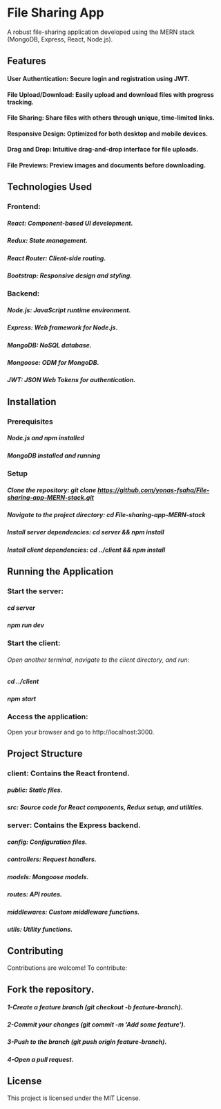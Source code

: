 # File Sharing App
A robust file-sharing application developed using the MERN stack (MongoDB, Express, React, Node.js).

## Features
#### User Authentication: Secure login and registration using JWT.
#### File Upload/Download: Easily upload and download files with progress tracking.
#### File Sharing: Share files with others through unique, time-limited links.
#### Responsive Design: Optimized for both desktop and mobile devices.
#### Drag and Drop: Intuitive drag-and-drop interface for file uploads.
#### File Previews: Preview images and documents before downloading.

## Technologies Used

### Frontend:

##### React: Component-based UI development.
##### Redux: State management.
##### React Router: Client-side routing.
##### Bootstrap: Responsive design and styling.

### Backend:

##### Node.js: JavaScript runtime environment.
##### Express: Web framework for Node.js.
##### MongoDB: NoSQL database.
##### Mongoose: ODM for MongoDB.
##### JWT: JSON Web Tokens for authentication.

## Installation

### Prerequisites

##### Node.js and npm installed
##### MongoDB installed and running

### Setup
##### Clone the repository: git clone https://github.com/yonas-fsaha/File-sharing-app-MERN-stack.git
##### Navigate to the project directory: cd File-sharing-app-MERN-stack
##### Install server dependencies: cd server && npm install
##### Install client dependencies: cd ../client && npm install

## Running the Application
### Start the server:

##### cd server
##### npm run dev

### Start the client:
###### Open another terminal, navigate to the client directory, and run:
##### cd ../client
##### npm start

### Access the application:
 Open your browser and go to http://localhost:3000.

## Project Structure

### client: Contains the React frontend.
##### public: Static files.
##### src: Source code for React components, Redux setup, and utilities.
### server: Contains the Express backend.
##### config: Configuration files.
##### controllers: Request handlers.
##### models: Mongoose models.
##### routes: API routes.
##### middlewares: Custom middleware functions.
##### utils: Utility functions.
## Contributing
Contributions are welcome! To contribute:

## Fork the repository.
##### 1-Create a feature branch (git checkout -b feature-branch).
##### 2-Commit your changes (git commit -m 'Add some feature').
##### 3-Push to the branch (git push origin feature-branch).
##### 4-Open a pull request.

## License
This project is licensed under the MIT License.
